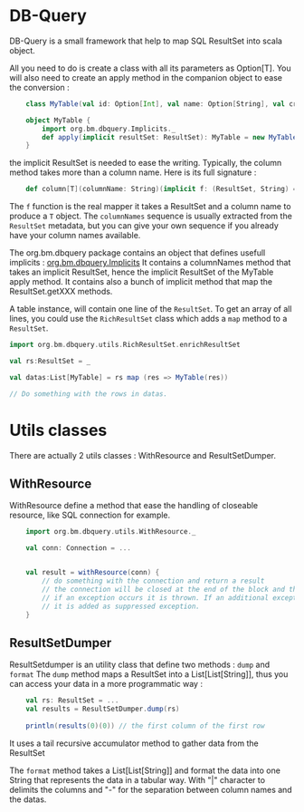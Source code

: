 # DB-Query

DB-Query is a small framework that help to map SQL ResultSet into scala object.

All you need to do is create a class with all its parameters as Option[T].
You will also need to create an apply method in the companion object to ease the conversion :

```scala
    class MyTable(val id: Option[Int], val name: Option[String], val creationDate: Option[Date])

    object MyTable {
        import org.bm.dbquery.Implicits._
        def apply(implicit resultSet: ResultSet): MyTable = new MyTable(column("id"), column("name"), column("creation_date"))
    }
```    

the implicit ResultSet is needed to ease the writing. Typically, the column method takes more than a column name.
Here is its full signature :

```scala
    def column[T](columnName: String)(implicit f: (ResultSet, String) => T, rs: ResultSet, columnNames: IndexedSeq[String]): Option[T]
``` 

The ```f``` function is the real mapper it takes a ResultSet and a column name to produce a ```T``` object.
The ```columnNames``` sequence is usually extracted from the ```ResultSet``` metadata, but you can give your own sequence if you already have your column names available. 

The org.bm.dbquery package contains an object that defines usefull implicits : [org.bm.dbquery.Implicits](https://github.com/morinb/db-query/blob/master/src/main/scala/org/bm/dbquery/package.scala#L37)
It contains a columnNames method that takes an implicit ResultSet, hence the implicit ResultSet of the MyTable apply method.
It contains also a bunch of implicit method that map the ResultSet.getXXX methods.

A table instance, will contain one line of the ```ResultSet```. To get an array of all lines, you could use the ```RichResultSet``` class
which adds a ```map``` method to a ```ResultSet```.

```scala
import org.bm.dbquery.utils.RichResultSet.enrichResultSet

val rs:ResultSet = _

val datas:List[MyTable] = rs map (res => MyTable(res))

// Do something with the rows in datas.

```

# Utils classes
There are actually 2 utils classes : WithResource and ResultSetDumper.
 
## WithResource

WithResource define a method that ease the handling of closeable resource, like SQL connection for example.

```scala
    import org.bm.dbquery.utils.WithResource._

    val conn: Connection = ...


    val result = withResource(conn) {
        // do something with the connection and return a result
        // the connection will be closed at the end of the block and the result returned.
        // if an exception occurs it is thrown. If an additional exception is thrown while closing the resource, 
        // it is added as suppressed exception. 
    }
```

## ResultSetDumper

ResultSetdumper is an utility class that define two methods : ```dump``` and ```format```
The ```dump``` method maps a ResultSet into a List[List[String]], thus you can access your data in a more programmatic way :

```scala
    val rs: ResultSet = ...
    val results = ResultSetDumper.dump(rs)
    
    println(results(0)(0)) // the first column of the first row

```

It uses a tail recursive accumulator method to gather data from the ResultSet

The ```format``` method takes a List[List[String]] and format the data into one String that represents the data in a tabular way.
With "|" character to delimits the columns and "-" for the separation between column names and the datas.